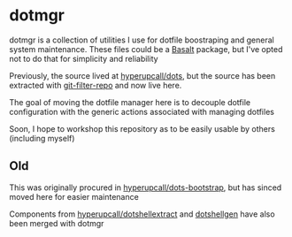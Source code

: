 # dotmgr

dotmgr is a collection of utilities I use for dotfile boostraping and general system maintenance. These files could be a [Basalt](https://github.com/hyperupcall/basalt) package, but I've opted not to do that for simplicity and reliability

Previously, the source lived at [hyperupcall/dots](https://github.com/hyperupcall/dots), but the source has been extracted with [git-filter-repo](https://github.com/newren/git-filter-repo) and now live here.

The goal of moving the dotfile manager here is to decouple dotfile configuration with the generic actions associated with managing dotfiles

Soon, I hope to workshop this repository as to be easily usable by others (including myself)

## Old

This was originally procured in [hyperupcall/dots-bootstrap](https://github.com/hyperupcall/dots-bootstrap), but has sinced moved here for easier maintenance

Components from [hyperupcall/dotshellextract](https://github.com/hyperupcall/dotshellextract) and [dotshellgen](https://github.com/hyperupcall/dotshellgen) have also been merged with dotmgr

